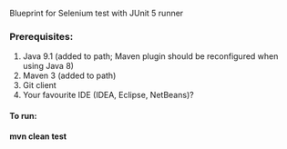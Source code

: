 Blueprint for Selenium test with JUnit 5 runner

### Prerequisites:
1. Java 9.1 (added to path; Maven plugin should be reconfigured when using Java 8)
2. Maven 3 (added to path)
3. Git client
4. Your favourite IDE (IDEA, Eclipse, NetBeans)?

#### To run:
<b>mvn clean test</b>
